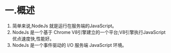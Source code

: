 # 一.概述

1. 简单来说,NodeJs 就是运行在服务端的JavaScript。
2. NodeJs 是一个基于 Chrome V8引擎建立的一个平台;V8引擎执行JavaScript优点速度快,性能好。
3. NodeJs 是一个事件驱动的 I/O 服务端 JavaScript 环境。

